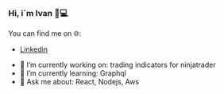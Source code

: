 ### Hi, i´m Ivan 👋💻

You can find me on 🌐:
-  [Linkedin](https://www.linkedin.com/in/ivan-cabrera-334020137/)


* 🔭 I’m currently working on: trading indicators for ninjatrader
* 🌱 I’m currently learning: Graphql
* 💬 Ask me about: React, Nodejs, Aws


